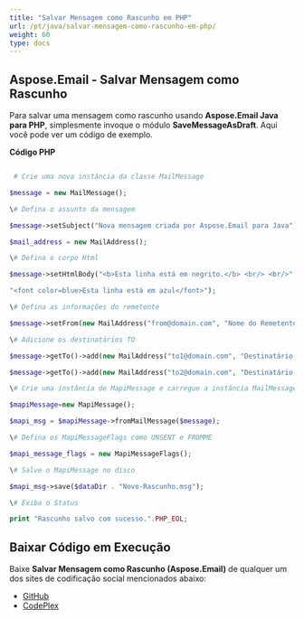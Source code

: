 ```yaml
---
title: "Salvar Mensagem como Rascunho em PHP"
url: /pt/java/salvar-mensagem-como-rascunho-em-php/
weight: 60
type: docs
---
```


## **Aspose.Email - Salvar Mensagem como Rascunho**
Para salvar uma mensagem como rascunho usando **Aspose.Email Java para PHP**, simplesmente invoque o módulo **SaveMessageAsDraft**. Aqui você pode ver um código de exemplo.

**Código PHP**

``` php

 # Crie uma nova instância da classe MailMessage

$message = new MailMessage();

\# Defina o assunto da mensagem

$message->setSubject("Nova mensagem criada por Aspose.Email para Java");

$mail_address = new MailAddress();

\# Defina o corpo Html

$message->setHtmlBody("<b>Esta linha está em negrito.</b> <br/> <br/>" .

"<font color=blue>Esta linha está em azul</font>");

\# Defina as informações do remetente

$message->setFrom(new MailAddress("from@domain.com", "Nome do Remetente", false));

\# Adicione os destinatários TO

$message->getTo()->add(new MailAddress("to1@domain.com", "Destinatário 1", false));

$message->getTo()->add(new MailAddress("to2@domain.com", "Destinatário 2", false));

\# Crie uma instância de MapiMessage e carregue a instância MailMessage nela

$mapiMessage=new MapiMessage();

$mapi_msg = $mapiMessage->fromMailMessage($message);

\# Defina os MapiMessageFlags como UNSENT e FROMME

$mapi_message_flags = new MapiMessageFlags();

\# Salve o MapiMessage no disco

$mapi_msg->save($dataDir . "Novo-Rascunho.msg");

\# Exiba o Status

print "Rascunho salvo com sucesso.".PHP_EOL;

```
## **Baixar Código em Execução**
Baixe **Salvar Mensagem como Rascunho (Aspose.Email)** de qualquer um dos sites de codificação social mencionados abaixo:

- [GitHub](https://github.com/aspose-email/Aspose.Email-for-Java/blob/master/Plugins/Aspose_Email_Java_for_PHP/src/aspose/email/ProgrammingEmail/SaveMessageAsDraft.php)
- [CodePlex](https://archive.codeplex.com/?p=asposeemailjavaphp#src/aspose/email/ProgrammingEmail/SaveMessageAsDraft.php)